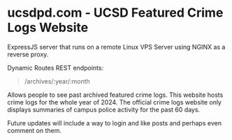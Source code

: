 # ucsdpd.com - UCSD Featured Crime Logs Website


ExpressJS server that runs on a remote Linux VPS Server using NGINX as a reverse proxy. 

Dynamic Routes REST endpoints:
> /archives/:year/:month

Allows people to see past archived featured crime logs. This website hosts crime logs for the whole year of 2024. The official crime logs website only displays summaries of campus police activity for the past 60 days. 

Future updates will include a way to login and like posts and perhaps even comment on them.